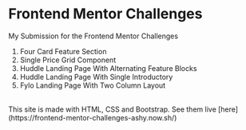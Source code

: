 # Frontend Mentor Challenges
My Submission for the Frontend Mentor Challenges

1. Four Card Feature Section
2. Single Price Grid Component
3. Huddle Landing Page With Alternating Feature Blocks
4. Huddle Landing Page With Single Introductory
5. Fylo Landing Page With Two Column Layout

<br>
This site is made with HTML, CSS and Bootstrap.
See them live [here](https://frontend-mentor-challenges-ashy.now.sh/)
